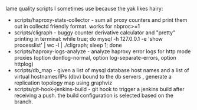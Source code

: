 lame quality scripts I sometimes use because the yak likes hairy:

* scripts/haproxy-stats-collector - sum all proxy counters and print them out in collectd friendly format. works for nbproc>=1
* scripts/cligraph - buggy counter derivative calculator and "pretty" printing in terminal:  while true; do mysql -h 127.0.0.1 -e 'show processlist' | wc -l | ./cligraph; sleep 1; done
* scripts/haproxy-logs-analyze - analyze haproxy error logs for http mode proxies (option dontlog-normal, option log-separate-errors, option httplog)
* scripts/db_map - given a list of mysql database host names and a list of virtual hostnames/IPs (dbv) bound to the db servers , generate a replication topology map using graphviz
* scripts/git-hook-jenkins-build - git hook to trigger a jenkins build after receiving a push. the build configuration is selected based on the branch.
